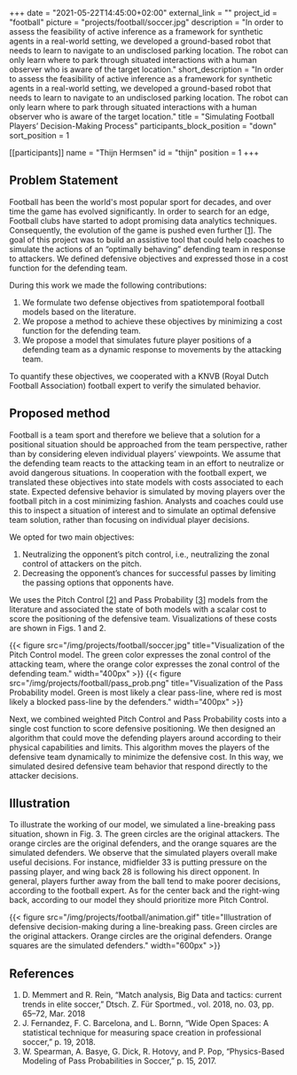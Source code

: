 +++
date = "2021-05-22T14:45:00+02:00"
external_link = ""
project_id = "football"
picture = "projects/football/soccer.jpg"
description = "In order to assess the feasibility of active inference as a framework for synthetic agents in a real-world setting, we developed a ground-based robot that needs to learn to navigate to an undisclosed parking location. The robot can only learn where to park through situated interactions with a human observer who is aware of the target location."
short_description = "In order to assess the feasibility of active inference as a framework for synthetic agents in a real-world setting, we developed a ground-based robot that needs to learn to navigate to an undisclosed parking location. The robot can only learn where to park through situated interactions with a human observer who is aware of the target location."
title = "Simulating Football Players’ Decision-Making Process"
participants_block_position = "down"
sort_position = 1

[[participants]]
    name = "Thijn Hermsen"
    id = "thijn"
    position = 1
+++

## Problem Statement
Football has been the world's most popular sport for decades, and over time the game has evolved significantly. In order to search for an edge, Football clubs have started to adopt promising data analytics techniques. Consequently, the evolution of the game is pushed even further [[1](#references)].
The goal of this project was to build an assistive tool that could help coaches to simulate the actions of an “optimally behaving” defending team in response to attackers. We defined defensive objectives and expressed those in a cost function for the defending team. 

During this work we made the following contributions:
1.	We formulate two defense objectives from spatiotemporal football models based on the literature.
2.	We propose a method to achieve these objectives by minimizing a cost function for the defending team.
3.	We propose a model that simulates future player positions of a defending team as a dynamic response to movements by the attacking team.

To quantify these objectives, we cooperated with a KNVB (Royal Dutch Football Association) football expert to verify the simulated behavior.


## Proposed method

Football is a team sport and therefore we believe that a solution for a positional situation should be approached from the team perspective, rather than by considering eleven individual players’ viewpoints. We assume that the defending team reacts to the attacking team in an effort to neutralize or avoid dangerous situations. In cooperation with the football expert, we translated these objectives into state models with costs associated to each state. Expected defensive behavior is simulated by moving players over the football pitch in a cost minimizing fashion. Analysts and coaches could use this to inspect a situation of interest and to simulate an optimal defensive team solution, rather than focusing on individual player decisions.

We opted for two main objectives:
1.	Neutralizing the opponent’s pitch control, i.e., neutralizing the zonal control of attackers on the pitch.
2.	Decreasing the opponent’s chances for successful passes by limiting the passing options that opponents have.

We uses the Pitch Control [[2](#references)] and Pass Probability [[3](#references)] models from the literature and associated the state of both models with a scalar cost to score the positioning of the defensive team. Visualizations of these costs are shown in Figs. 1 and 2.

{{< figure src="/img/projects/football/soccer.jpg" title="Visualization of the Pitch Control model. The green color expresses the zonal control of the attacking team, where the orange color expresses the zonal control of the defending team." width="400px" >}}
{{< figure src="/img/projects/football/pass_prob.png" title="Visualization of the Pass Probability model. Green is most likely a clear pass-line, where red is most likely a blocked pass-line by the defenders." width="400px" >}}

Next, we combined weighted Pitch Control and Pass Probability costs into a single cost function to score defensive positioning.
We then designed an algorithm that could move the defending players around according to their physical capabilities and limits. This algorithm moves the players of the defensive team dynamically to minimize the defensive cost. In this way, we simulated desired defensive team behavior that respond directly to the attacker decisions.

## Illustration

To illustrate the working of our model, we simulated a line-breaking pass situation, shown in Fig. 3. The green circles are the original attackers. The orange circles are the original defenders, and the orange squares are the simulated defenders. We observe that the simulated players overall make useful decisions. For instance, midfielder 33 is putting pressure on the passing player, and wing back 28 is following his direct opponent. In general, players further away from the ball tend to make poorer decisions, according to the football expert. As for the center back and the right-wing back, according to our model they should prioritize more Pitch Control.

{{< figure src="/img/projects/football/animation.gif" title="Illustration of defensive decision-making during a line-breaking pass. Green circles are the original attackers. Orange circles are the original defenders. Orange squares are the simulated defenders." width="600px" >}}

## References
1.	D. Memmert and R. Rein, “Match analysis, Big Data and tactics: current trends in elite soccer,” Dtsch. Z. Für Sportmed., vol. 2018, no. 03, pp. 65–72, Mar. 2018
2.	J. Fernandez, F. C. Barcelona, and L. Bornn, “Wide Open Spaces: A statistical technique for measuring space creation in professional soccer,” p. 19, 2018.
3.	W. Spearman, A. Basye, G. Dick, R. Hotovy, and P. Pop, “Physics-Based Modeling of Pass Probabilities in Soccer,” p. 15, 2017.



